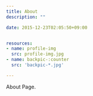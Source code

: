 ```yaml
---
title: About
description: ""

date: 2015-12-23T02:05:50+09:00


resources:
- name: profile-img
  src: profile-img.jpg
- name: backpic-:counter
  src: 'backpic-*.jpg'

---
```


About Page.
